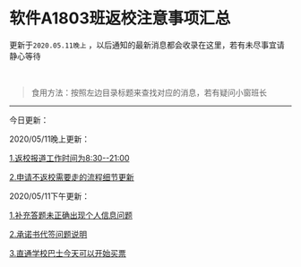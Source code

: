 # 软件A1803班返校注意事项汇总

更新于`2020.05.11晚上` ，以后通知的最新消息都会收录在这里，若有未尽事宜请静心等待



<br>

> 食用方法：按照左边目录标题来查找对应的消息，若有疑问小窗班长



---

今日更新：

2020/05/11晚上更新：

[1.返校报道工作时间为8:30--21:00](http://bingbox.top/#/returnInfo/after)

[2.申请不返校需要走的流程细节更新](http://bingbox.top/#/returnInfo/other)



2020/05/11下午更新：

[1.补充答题未正确出现个人信息问题](http://bingbox.top/#/returnInfo/apply?id=%e4%b8%80%e3%80%81%e5%87%86%e5%a4%87%e6%9d%90%e6%96%99)

[2.承诺书代签问题说明](http://bingbox.top/#/returnInfo/apply?id=%e4%b8%80%e3%80%81%e5%87%86%e5%a4%87%e6%9d%90%e6%96%99)

[3.直通学校巴士今天可以开始买票](http://bingbox.top/#/returnInfo/traffic?id=%e4%ba%a4%e9%80%9a%e5%b7%a5%e5%85%b7%e5%8e%9f%e5%88%99%e4%b8%8a%e6%98%af%e4%bb%bb%e6%84%8f%e9%80%89%e6%8b%a9%e7%9a%84%ef%bc%8c%e4%bd%86%e6%98%af%e5%bb%ba%e8%ae%ae%e5%b0%bd%e9%87%8f%e5%87%8f%e5%b0%91%e6%8d%a2%e4%b9%98)

